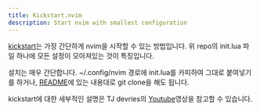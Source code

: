 ```yaml
---
title: Kickstart.nvim
description: Start nvim with smallest configuration
---
```


[kickstart](https://github.com/nvim-lua/kickstart.nvim)는 가장 간단하게 nvim을 시작할 수 있는 방법입니다.
위 repo의 init.lua 파일 하나에 모든 설정이 모아져있는 것이 특징입니다.

설치는 매우 간단합니다.
~/.config/nvim 경로에 init.lua를 카피하여 그대로 붙여넣기를 하거나, [README](https://github.com/nvim-lua/kickstart.nvim?tab=readme-ov-file#installation)에 있는 내용대로 git clone을 해도 됩니다.

kickstart에 대한 세부적인 설명은 TJ devries의 [Youtube](https://www.youtube.com/watch?v=stqUbv-5u2s)영상을 참고할 수 있습니다.

